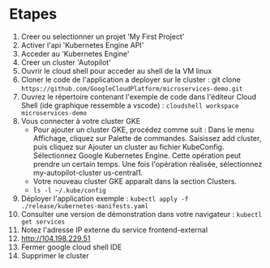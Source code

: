 # Etapes
1. Creer ou selectionner un projet 'My First Project'
2. Activer l'api 'Kubernetes Engine API'
3. Acceder au 'Kubernetes Engine'
4. Creer un cluster 'Autopilot'
5. Ouvrir le cloud shell pour acceder au shell de la VM linux
6. Cloner le code de l'application a deployer sur le cluster : git clone `https://github.com/GoogleCloudPlatform/microservices-demo.git`
7. Ouvrez le répertoire contenant l'exemple de code dans l'éditeur Cloud Shell (ide graphique ressemble a vscode) : `cloudshell workspace microservices-demo`
8. Vous connecter à votre cluster GKE
    - Pour ajouter un cluster GKE, procédez comme suit :
        Dans le menu Affichage, cliquez sur Palette de commandes.
        Saisissez add cluster, puis cliquez sur Ajouter un cluster au fichier KubeConfig.
        Sélectionnez Google Kubernetes Engine.
        Cette opération peut prendre un certain temps.
        Une fois l'opération réalisée, sélectionnez my-autopilot-cluster us-central1.
    - Votre nouveau cluster GKE apparaît dans la section Clusters. 
    - `ls -l ~/.kube/config`
9. Déployer l'application exemple : `kubectl apply -f ./release/kubernetes-manifests.yaml`
10. Consulter une version de démonstration dans votre navigateur : `kubectl get services`
11. Notez l'adresse IP externe du service frontend-external
12. http://104.198.229.51
13. Fermer google cloud shell IDE
14. Supprimer le cluster
